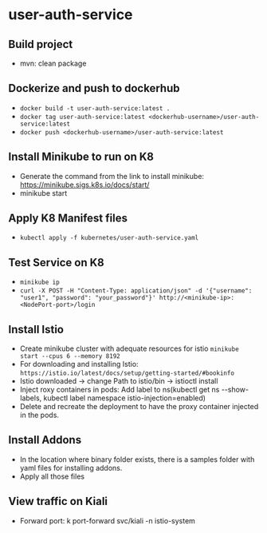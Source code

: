 # user-auth-service

## Build project
- mvn: clean package

## Dockerize and push to dockerhub
- `docker build -t user-auth-service:latest .`
- `docker tag user-auth-service:latest <dockerhub-username>/user-auth-service:latest`
- `docker push <dockerhub-username>/user-auth-service:latest`

## Install Minikube to run on K8
- Generate the command from the link to install minikube: https://minikube.sigs.k8s.io/docs/start/
- minikube start

## Apply K8 Manifest files
- `kubectl apply -f kubernetes/user-auth-service.yaml`

## Test Service on K8
-  `minikube ip`
-  `curl -X POST -H "Content-Type: application/json" -d '{"username": "user1", "password": "your_password"}' http://<minikube-ip>:<NodePort-port>/login`

## Install Istio
- Create minikube cluster with adequate resources for istio `minikube start --cpus 6 --memory 8192`
- For downloading and installing Istio: `https://istio.io/latest/docs/setup/getting-started/#bookinfo`
- Istio downloaded -> change Path to istio/bin -> istioctl install
- Inject roxy containers in pods: Add label to ns(kubectl get ns <namespace> --show-labels,  kubectl label namespace <namespace> istio-injection=enabled)
- Delete and recreate the deployment to have the proxy container injected in the pods.

## Install Addons
- In the location where binary folder exists, there is a samples folder with yaml files for installing addons.
- Apply all those files

## View traffic on Kiali
- Forward port: k port-forward svc/kiali -n istio-system <kiali-svc-port>

  
